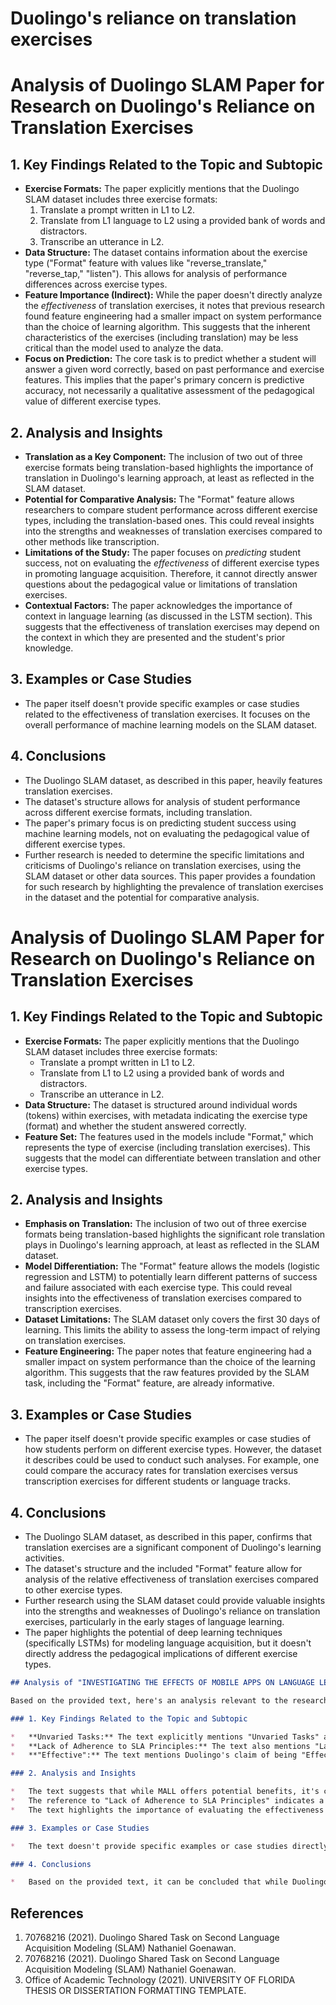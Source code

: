 # Duolingo's reliance on translation exercises

# Analysis of Duolingo SLAM Paper for Research on Duolingo's Reliance on Translation Exercises

## 1. Key Findings Related to the Topic and Subtopic

*   **Exercise Formats:** The paper explicitly mentions that the Duolingo SLAM dataset includes three exercise formats:
    1.  Translate a prompt written in L1 to L2.
    2.  Translate from L1 language to L2 using a provided bank of words and distractors.
    3.  Transcribe an utterance in L2.
*   **Data Structure:** The dataset contains information about the exercise type ("Format" feature with values like "reverse_translate," "reverse_tap," "listen"). This allows for analysis of performance differences across exercise types.
*   **Feature Importance (Indirect):** While the paper doesn't directly analyze the *effectiveness* of translation exercises, it notes that previous research found feature engineering had a smaller impact on system performance than the choice of learning algorithm. This suggests that the inherent characteristics of the exercises (including translation) may be less critical than the model used to analyze the data.
*   **Focus on Prediction:** The core task is to predict whether a student will answer a given word correctly, based on past performance and exercise features. This implies that the paper's primary concern is predictive accuracy, not necessarily a qualitative assessment of the pedagogical value of different exercise types.

## 2. Analysis and Insights

*   **Translation as a Key Component:** The inclusion of two out of three exercise formats being translation-based highlights the importance of translation in Duolingo's learning approach, at least as reflected in the SLAM dataset.
*   **Potential for Comparative Analysis:** The "Format" feature allows researchers to compare student performance across different exercise types, including the translation-based ones. This could reveal insights into the strengths and weaknesses of translation exercises compared to other methods like transcription.
*   **Limitations of the Study:** The paper focuses on *predicting* student success, not on evaluating the *effectiveness* of different exercise types in promoting language acquisition. Therefore, it cannot directly answer questions about the pedagogical value or limitations of translation exercises.
*   **Contextual Factors:** The paper acknowledges the importance of context in language learning (as discussed in the LSTM section). This suggests that the effectiveness of translation exercises may depend on the context in which they are presented and the student's prior knowledge.

## 3. Examples or Case Studies

*   The paper itself doesn't provide specific examples or case studies related to the effectiveness of translation exercises. It focuses on the overall performance of machine learning models on the SLAM dataset.

## 4. Conclusions

*   The Duolingo SLAM dataset, as described in this paper, heavily features translation exercises.
*   The dataset's structure allows for analysis of student performance across different exercise formats, including translation.
*   The paper's primary focus is on predicting student success using machine learning models, not on evaluating the pedagogical value of different exercise types.
*   Further research is needed to determine the specific limitations and criticisms of Duolingo's reliance on translation exercises, using the SLAM dataset or other data sources. This paper provides a foundation for such research by highlighting the prevalence of translation exercises in the dataset and the potential for comparative analysis.


# Analysis of Duolingo SLAM Paper for Research on Duolingo's Reliance on Translation Exercises

## 1. Key Findings Related to the Topic and Subtopic

*   **Exercise Formats:** The paper explicitly mentions that the Duolingo SLAM dataset includes three exercise formats:
    *   Translate a prompt written in L1 to L2.
    *   Translate from L1 to L2 using a provided bank of words and distractors.
    *   Transcribe an utterance in L2.
*   **Data Structure:** The dataset is structured around individual words (tokens) within exercises, with metadata indicating the exercise type (format) and whether the student answered correctly.
*   **Feature Set:** The features used in the models include "Format," which represents the type of exercise (including translation exercises). This suggests that the model can differentiate between translation and other exercise types.

## 2. Analysis and Insights

*   **Emphasis on Translation:** The inclusion of two out of three exercise formats being translation-based highlights the significant role translation plays in Duolingo's learning approach, at least as reflected in the SLAM dataset.
*   **Model Differentiation:** The "Format" feature allows the models (logistic regression and LSTM) to potentially learn different patterns of success and failure associated with each exercise type. This could reveal insights into the effectiveness of translation exercises compared to transcription exercises.
*   **Dataset Limitations:** The SLAM dataset only covers the first 30 days of learning. This limits the ability to assess the long-term impact of relying on translation exercises.
*   **Feature Engineering:** The paper notes that feature engineering had a smaller impact on system performance than the choice of the learning algorithm. This suggests that the raw features provided by the SLAM task, including the "Format" feature, are already informative.

## 3. Examples or Case Studies

*   The paper itself doesn't provide specific examples or case studies of how students perform on different exercise types. However, the dataset it describes could be used to conduct such analyses. For example, one could compare the accuracy rates for translation exercises versus transcription exercises for different students or language tracks.

## 4. Conclusions

*   The Duolingo SLAM dataset, as described in this paper, confirms that translation exercises are a significant component of Duolingo's learning activities.
*   The dataset's structure and the included "Format" feature allow for analysis of the relative effectiveness of translation exercises compared to other exercise types.
*   Further research using the SLAM dataset could provide valuable insights into the strengths and weaknesses of Duolingo's reliance on translation exercises, particularly in the early stages of language learning.
*   The paper highlights the potential of deep learning techniques (specifically LSTMs) for modeling language acquisition, but it doesn't directly address the pedagogical implications of different exercise types.


```markdown
## Analysis of "INVESTIGATING THE EFFECTS OF MOBILE APPS ON LANGUAGE LEARNING OUTCOMES: A STUDY ON DUOLINGO" for Research on Duolingo's Reliance on Translation Exercises

Based on the provided text, here's an analysis relevant to the research topic:

### 1. Key Findings Related to the Topic and Subtopic

*   **Unvaried Tasks:** The text explicitly mentions "Unvaried Tasks" as a potential drawback of MALL (Mobile-Assisted Language Learning), which Duolingo falls under. This directly relates to the subtopic of reliance on translation exercises, as repetitive translation exercises could be considered an example of unvaried tasks. (Page 60)
*   **Lack of Adherence to SLA Principles:** The text also mentions "Lack of Adherence to SLA Principles" as a potential drawback. (Page 61) This is relevant because excessive reliance on translation might not align with communicative language teaching principles that emphasize meaningful communication and interaction.
*   **"Effective":** The text mentions Duolingo's claim of being "Effective" and this is discussed in the context of company claims. (Page 24) This is relevant because the effectiveness of translation exercises as a primary method of language learning is debatable.

### 2. Analysis and Insights

*   The text suggests that while MALL offers potential benefits, it's crucial to consider its drawbacks. The mention of "unvaried tasks" implies a potential for boredom and reduced engagement if Duolingo relies too heavily on repetitive exercises like translation.
*   The reference to "Lack of Adherence to SLA Principles" indicates a concern that Duolingo's methodology, including its use of translation, might not be grounded in established theories of how languages are best learned. This could lead to limitations in learners' ability to use the language in real-world communicative situations.
*   The text highlights the importance of evaluating the effectiveness of Duolingo's methods, including its reliance on translation, in light of its claims of being an "effective" language learning tool.

### 3. Examples or Case Studies

*   The text doesn't provide specific examples or case studies directly illustrating the limitations of Duolingo's translation exercises. However, the study itself ("INVESTIGATING THE EFFECTS OF MOBILE APPS ON LANGUAGE LEARNING OUTCOMES: A STUDY ON DUOLINGO") likely contains such examples or data within its results and discussion sections (which are not included in the provided text). To find these, you would need to access the full dissertation.

### 4. Conclusions

*   Based on the provided text, it can be concluded that while Duolingo offers potential benefits as a MALL tool, its reliance on translation exercises might be a limitation. This is due to the potential for unvaried tasks, a lack of adherence to SLA principles, and questions about the overall effectiveness of translation-heavy approaches. Further investigation of the full dissertation is needed to understand the specific findings and evidence related to this subtopic.
```

## References

1. 70768216 (2021). Duolingo Shared Task on Second Language Acquisition Modeling (SLAM) Nathaniel Goenawan.
2. 70768216 (2021). Duolingo Shared Task on Second Language Acquisition Modeling (SLAM) Nathaniel Goenawan.
3. Office of Academic Technology (2021). UNIVERSITY OF FLORIDA THESIS OR DISSERTATION FORMATTING TEMPLATE.
